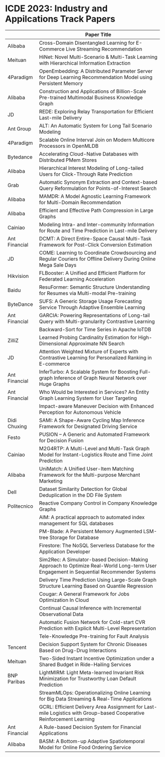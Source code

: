 # ICDE 2023: Industry and Appilcations Track Papers

|               | Paper Title                                                                                                                            |
| ------------- | -------------------------------------------------------------------------------------------------------------------------------------- |
| Alibaba       | Cross-Domain Disentangled Learning for E-Commerce Live Streaming Recommendation                                                        |
| Meituan       | HiNet: Novel Multi-Scenario & Multi-Task Learning with Hierarchical Information Extraction                                             |
| 4Paradigm     | OpenEmbedding: A Distributed Parameter Server for Deep Learning Recommendation Model using Persistent Memory                           |
| Alibaba       | Construction and Applications of Billion-Scale Pre-trained Multimodal Business Knowledge Graph                                         |
| JD            | REDE: Exploring Relay Transportation for Efficient Last-mile Delivery                                                                  |
| Ant Group     | ALT: An Automatic System for Long Tail Scenario Modeling                                                                               |
| 4Paradigm     | Scalable Online Interval Join on Modern Multicore Processors in OpenMLDB                                                               |
| Bytedance     | Accelerating Cloud-Native Databases with Distributed PMem Stores                                                                       |
| Alibaba       | Hierarchical Interest Modeling of Long-tailed Users for Click-Through Rate Prediction                                                  |
| Grab          | Automatic Synonym Extraction and Context-based Query Reformulation for Points-of-Interest Search                                       |
| Alibaba       | MAMDR: A Model Agnostic Learning Framework for Multi-Domain Recommendation                                                             |
| Alibaba       | Efficient and Effective Path Compression in Large Graphs                                                                               |
| Cainiao       | Modeling Intra- and Inter-community Information for Route and Time Prediction in Last-mile Delivery                                    |
| Ant Financial | DCMT: A Direct Entire-Space Causal Multi-Task Framework for Post-Click Conversion Estimation                                           |
| JD            | COME: Learning to Coordinate Crowdsourcing and Regular Couriers for Offline Delivery During Online Mega Sale Days                      |
| Hikvision     | FLBooster: A Unified and Efficient Platform for Federated Learning Acceleration                                                        |
| Baidu         | ResuFormer: Semantic Structure Understanding for Resumes via Multi-modal Pre-training                                                  |
| ByteDance     | SUFS: A Generic Storage Usage Forecasting Service Through Adaptive Ensemble Learning                                                   |
| Ant Financial | GARCIA: Powering Representations of Long-tail Query with Multi-granularity Contrastive Learning                                        |
|               | Backward-Sort for Time Series in Apache IoTDB                                                                                          |
| ZilliZ        | Learned Probing Cardinality Estimation for High-Dimensional Approximate NN Search                                                      |
| JD            | Attention Weighted Mixture of Experts with Contrastive Learning for Personalized Ranking in E-commerce                                 |
| Ant Financial | InferTurbo: A Scalable System for Boosting Full-graph Inference of Graph Neural Network over Huge Graphs                               |
| Ant Financial | Who Would be Interested in Services? An Entity Graph Learning System for User Targeting                                                |
|               | Impact-aware Maneuver Decision with Enhanced Perception for Autonomous Vehicle                                                         |
| Didi Chuxing  | SAMI: A Shape-Aware Cycling Map Inference Framework for Designated Driving Service                                                     |
| Festo         | PUSION – A Generic and Automated Framework for Decision Fusion                                                                         |
| Cainiao       | M2G4RTP: A Multi-Level and Multi-Task Graph Model for Instant-Logistics Route and Time Joint Prediction                                |
| Alibaba       | UniMatch: A Unified User-Item Matching Framework for the Multi-purpose Merchant Marketing                                              |
| Dell          | Dataset Similarity Detection for Global Deduplication in the DD File System                                                            |
| Politecnico   | Reactive Company Control in Company Knowledge Graphs                                                                                   |
|               | AIM: A practical approach to automated index management for SQL databases                                                              |
|               | PM-Blade: A Persistent Memory Augmented LSM-tree Storage for Database                                                                  |
|               | Firestore: The NoSQL Serverless Database for the Application Developer                                                                 |
|               | Sim2Rec: A Simulator-based Decision-Making Approach to Optimize Real-World Long-term User Engagement in Sequential Recommender Systems |
|               | Delivery Time Prediction Using Large-Scale Graph Structure Learning Based on Quantile Regression                                       |
|               | Cougar: A General Framework for Jobs Optimization In Cloud                                                                             |
|               | Continual Causal Inference with Incremental Observational Data                                                                         |
|               | Automatic Fusion Network for Cold-start CVR Prediction with Explicit Multi-Level Representation                                        |
|               | Tele-Knowledge Pre-training for Fault Analysis                                                                                         |
| Tencent       | Decision Support System for Chronic Diseases Based on Drug-Drug Interactions                                                           |
| Meituan       | Two-Sided Instant Incentive Optimization under a Shared Budget in Ride-Hailing Services                                                |
| BNP Paribas   | LightMIRM: Light Meta-learned Invariant Risk Minimization for Trustworthy Loan Default Prediction                                      |
|               | StreamMLOps: Operationalizing Online Learning for Big Data Streaming & Real-Time Applications                                          |
|               | GCRL: Efficient Delivery Area Assignment for Last-mile Logistics with Group-based Cooperative Reinforcement Learning                   |
| Ant Financial | A Rule-based Decision System for Financial Applications                                                                                |
| Alibaba       | BASM: A Bottom-up Adaptive Spatiotemporal Model for Online Food Ordering Service                                                       |
